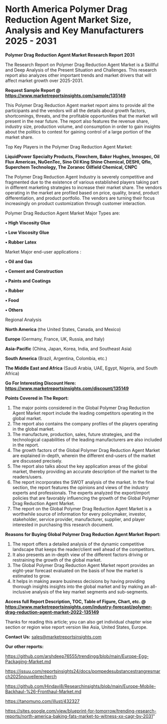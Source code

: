 # North America Polymer Drag Reduction Agent Market Size, Analysis and Key Manufacturers 2025 - 2031

<strong>Polymer Drag Reduction Agent Market Research Report 2031</strong>

The Research Report on Polymer Drag Reduction Agent Market is a Skillful and Deep Analysis of the Present Situation and Challenges. This research report also analyzes other important trends and market drivers that will affect market growth over 2025-2031.

<strong>Request Sample Report @ <a href=https://www.marketreportsinsights.com/sample/135149>https://www.marketreportsinsights.com/sample/135149</a></strong>

This Polymer Drag Reduction Agent market report aims to provide all the participants and the vendors will all the details about growth factors, shortcomings, threats, and the profitable opportunities that the market will present in the near future. The report also features the revenue share, industry size, production volume, and consumption in order to gain insights about the politics to contest for gaining control of a large portion of the market share.

Top Key Players in the Polymer Drag Reduction Agent Market:

<strong>LiquidPower Specialty Products, Flowchem, Baker Hughes, Innospec, Oil Flux Americas, NuGenTec, Sino Oil King Shine Chemical, DESHI, Qflo, Superchem Technology, The Zoranoc Oilfield Chemical, CNPC</strong>

The Polymer Drag Reduction Agent Industry is severely competitive and fragmented due to the existence of various established players taking part in different marketing strategies to increase their market share. The vendors operating in the market are profiled based on price, quality, brand, product differentiation, and product portfolio. The vendors are turning their focus increasingly on product customization through customer interaction.

Polymer Drag Reduction Agent Market Major Types are:

<strong>• High Viscosity Glue

• Low Viscosity Glue

• Rubber Latex</strong>

Market Major end-user applications :

<strong>• Oil and Gas

• Cement and Construction

• Paints and Coatings

• Rubber

• Food

• Others</strong>

Regional Analysis

</u><strong><b>North America</b></strong> (the United States, Canada, and Mexico)

<strong><b>Europe </b></strong>(Germany, France, UK, Russia, and Italy)

<strong><b>Asia-Pacific</b></strong> (China, Japan, Korea, India, and Southeast Asia)

<strong><b>South America</b></strong> (Brazil, Argentina, Colombia, etc.)

<strong><b>The Middle East and Africa</b></strong> (Saudi Arabia, UAE, Egypt, Nigeria, and South Africa)

<strong>Go For Interesting Discount Here: <a href=https://www.marketreportsinsights.com/discount/135149>https://www.marketreportsinsights.com/discount/135149</a></strong>

<strong>Points Covered in The Report:</strong>
<ol>
  <li>The major points considered in the Global Polymer Drag Reduction Agent Market report include the leading competitors operating in the global market.</li>
  <li>The report also contains the company profiles of the players operating in the global market.</li>
  <li>The manufacture, production, sales, future strategies, and the technological capabilities of the leading manufacturers are also included in the report.</li>
  <li>The growth factors of the Global Polymer Drag Reduction Agent Market are explained in-depth, wherein the different end-users of the market are discussed precisely.</li>
  <li>The report also talks about the key application areas of the global market, thereby providing an accurate description of the market to the readers/users.</li>
  <li>The report incorporates the SWOT analysis of the market. In the final section, the report features the opinions and views of the industry experts and professionals. The experts analyzed the export/import policies that are favorably influencing the growth of the Global Polymer Drag Reduction Agent Market.</li>
  <li>The report on the Global Polymer Drag Reduction Agent Market is a worthwhile source of information for every policymaker, investor, stakeholder, service provider, manufacturer, supplier, and player interested in purchasing this research document.</li>
</ol>
<strong>Reasons for Buying Global Polymer Drag Reduction Agent Market Report:</strong>

<ol>
  <li>The report offers a detailed analysis of the dynamic competitive landscape that keeps the reader/client well ahead of the competitors.</li>
  <li>It also presents an in-depth view of the different factors driving or restraining the growth of the global market.</li>
  <li>The Global Polymer Drag Reduction Agent Market report provides an eight-year forecast evaluated on the basis of how the market is estimated to grow.</li>
  <li>It helps in making aware business decisions by having providing thorough insights insights into the global market and by making an all-inclusive analysis of the key market segments and sub-segments.</li>
</ol>
<strong>Access full Report Description, TOC, Table of Figure, Chart, etc. @ <a href=https://www.marketreportsinsights.com/industry-forecast/polymer-drag-reduction-agent-market-2022-135149>https://www.marketreportsinsights.com/industry-forecast/polymer-drag-reduction-agent-market-2022-135149</a></strong>


Thanks for reading this article; you can also get individual chapter wise section or region wise report version like Asia, United States, Europe.

<strong>Contact Us:</strong>
sales@marketreportsinsights.com

<strong>Our other reports:</strong>

<a href=https://github.com/arshdeep76555/trendingg/blob/main/Europe-Egg-Packaging-Market.md>https://github.com/arshdeep76555/trendingg/blob/main/Europe-Egg-Packaging-Market.md</a>

<a href=https://issuu.com/reportsinsights24/docs/pompedesubstancestrangresmarch2025nouvellerecherch>https://issuu.com/reportsinsights24/docs/pompedesubstancestrangresmarch2025nouvellerecherch</a>

<a href=https://github.com/Hindavi8/Researchinsights/blob/main/Europe-Mobile-Backhaul-%26-Fronthaul-Market.md>https://github.com/Hindavi8/Researchinsights/blob/main/Europe-Mobile-Backhaul-%26-Fronthaul-Market.md</a>

<a href=https://tanomuno.com/illust/432327>https://tanomuno.com/illust/432327</a>

<a href=https://sites.google.com/view/blueprint-for-tomorrow/trending-research-reports/north-america-baking-fats-market-to-witness-xx-cagr-by-2031>https://sites.google.com/view/blueprint-for-tomorrow/trending-research-reports/north-america-baking-fats-market-to-witness-xx-cagr-by-2031</a>"
